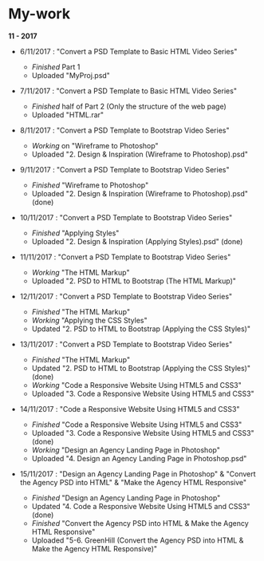 # My-work
**11 - 2017**
  - 6/11/2017 : "Convert a PSD Template to Basic HTML Video Series" 
    - *Finished* Part 1
    - Uploaded "MyProj.psd"

  - 7/11/2017 : "Convert a PSD Template to Basic HTML Video Series" 
    - *Finished* half of Part 2 (Only the structure of the web page)
    - Uploaded "HTML.rar"
  
  - 8/11/2017 : "Convert a PSD Template to Bootstrap Video Series" 
    - *Working* on "Wireframe to Photoshop" 
    - Uploaded "2. Design & Inspiration (Wireframe to Photoshop).psd"

  - 9/11/2017 : "Convert a PSD Template to Bootstrap Video Series" 
    - *Finished* "Wireframe to Photoshop" 
    - Uploaded "2. Design & Inspiration (Wireframe to Photoshop).psd" (done)

  - 10/11/2017 : "Convert a PSD Template to Bootstrap Video Series"
    - *Finished* "Applying Styles" 
    - Uploaded "2. Design & Inspiration (Applying Styles).psd" (done)

  - 11/11/2017 : "Convert a PSD Template to Bootstrap Video Series"
    - *Working* "The HTML Markup" 
    - Uploaded "2. PSD to HTML to Bootstrap (The HTML Markup)"

  - 12/11/2017 : "Convert a PSD Template to Bootstrap Video Series"
    - *Finished* "The HTML Markup"
    - *Working* "Applying the CSS Styles"
    - Updated "2. PSD to HTML to Bootstrap (Applying the CSS Styles)"

  - 13/11/2017 : "Convert a PSD Template to Bootstrap Video Series"
    - *Finished* "The HTML Markup"
    - Updated "2. PSD to HTML to Bootstrap (Applying the CSS Styles)" (done)
    - *Working* "Code a Responsive Website Using HTML5 and CSS3"
    - Uploaded "3. Code a Responsive Website Using HTML5 and CSS3"

  - 14/11/2017 : "Code a Responsive Website Using HTML5 and CSS3"
    - *Finished* "Code a Responsive Website Using HTML5 and CSS3"
    - Uploaded "3. Code a Responsive Website Using HTML5 and CSS3" (done)
    - *Working* "Design an Agency Landing Page in Photoshop"
    - Uploaded "4. Design an Agency Landing Page in Photoshop.psd"

  - 15/11/2017 : "Design an Agency Landing Page in Photoshop" & "Convert the Agency PSD into HTML" & "Make the Agency HTML Responsive"
    - *Finished* "Design an Agency Landing Page in Photoshop"
    - Updated "4. Code a Responsive Website Using HTML5 and CSS3" (done)
    - *Finished* "Convert the Agency PSD into HTML & Make the Agency HTML Responsive"
    - Uploaded "5-6. GreenHill (Convert the Agency PSD into HTML & Make the Agency HTML Responsive)"